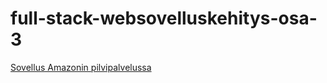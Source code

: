 # full-stack-websovelluskehitys-osa-3

[Sovellus Amazonin pilvipalvelussa](http://ec2-51-21-81-148.eu-north-1.compute.amazonaws.com:3001/api/persons)

